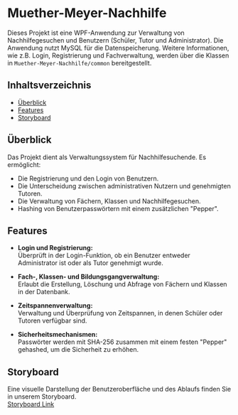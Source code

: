 # Muether-Meyer-Nachhilfe

Dieses Projekt ist eine WPF-Anwendung zur Verwaltung von Nachhilfegesuchen und Benutzern (Schüler, Tutor und Administrator). Die Anwendung nutzt MySQL für die Datenspeicherung. Weitere Informationen, wie z.B. Login, Registrierung und Fachverwaltung, werden über die Klassen in `Muether-Meyer-Nachhilfe/common` bereitgestellt.

## Inhaltsverzeichnis
- [Überblick](#überblick)
- [Features](#features)
- [Storyboard](#storyboard)

## Überblick

Das Projekt dient als Verwaltungssystem für Nachhilfesuchende. Es ermöglicht:
- Die Registrierung und den Login von Benutzern.
- Die Unterscheidung zwischen administrativen Nutzern und genehmigten Tutoren.
- Die Verwaltung von Fächern, Klassen und Nachhilfegesuchen.
- Hashing von Benutzerpasswörtern mit einem zusätzlichen "Pepper".

## Features

- **Login und Registrierung:**  
  Überprüft in der Login-Funktion, ob ein Benutzer entweder Administrator ist oder als Tutor genehmigt wurde.

- **Fach-, Klassen- und Bildungsgangverwaltung:**  
  Erlaubt die Erstellung, Löschung und Abfrage von Fächern und Klassen in der Datenbank.

- **Zeitspannenverwaltung:**  
  Verwaltung und Überprüfung von Zeitspannen, in denen Schüler oder Tutoren verfügbar sind.

- **Sicherheitsmechanismen:**  
  Passwörter werden mit SHA-256 zusammen mit einem festen "Pepper" gehashed, um die Sicherheit zu erhöhen.

## Storyboard

Eine visuelle Darstellung der Benutzeroberfläche und des Ablaufs finden Sie in unserem Storyboard.  
[Storyboard Link](https://terra.ipmake.me/s/7J28WbQxT6K6yry)



